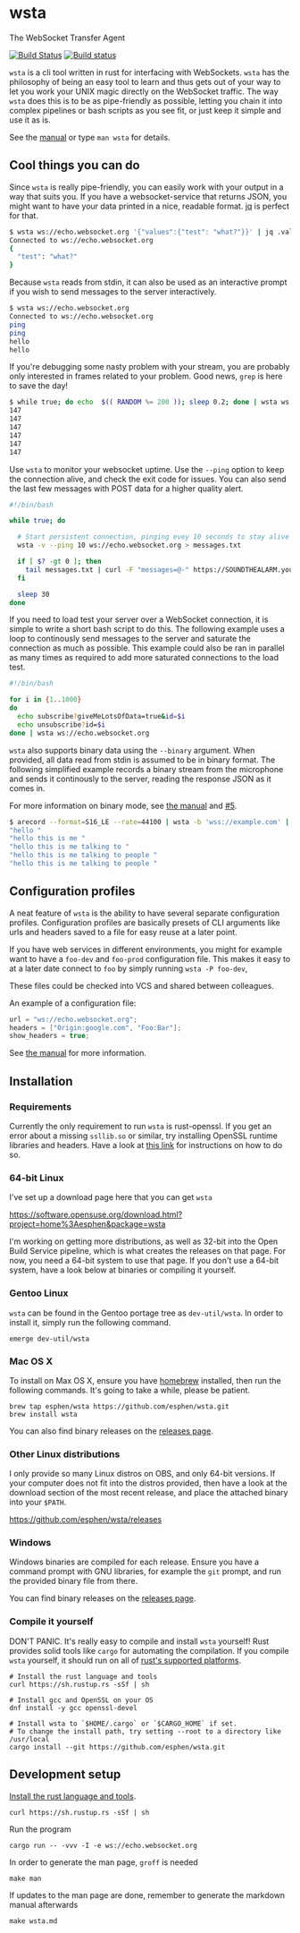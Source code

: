 # wsta

The WebSocket Transfer Agent

[![Build Status](https://travis-ci.org/esphen/wsta.svg?branch=master)](https://travis-ci.org/esphen/wsta)
[![Build status](https://ci.appveyor.com/api/projects/status/m3c9r5uw883b9l3y?svg=true)](https://ci.appveyor.com/project/esphen/wsta)

`wsta` is a cli tool written in rust for interfacing with WebSockets. `wsta` has
the philosophy of being an easy tool to learn and thus gets out of your way to
let you work your UNIX magic directly on the WebSocket traffic.
The way `wsta` does this is to be as pipe-friendly as possible, letting you
chain it into complex pipelines or bash scripts as you see fit, or just keep it
simple and use it as is.

See the [manual](wsta.md) or type `man wsta` for details.

## Cool things you can do

Since `wsta` is really pipe-friendly, you can easily work with your output in
a way that suits you. If you have a websocket-service that returns JSON, you
might want to have your data printed in a nice, readable format.
[jq](https://stedolan.github.io/jq/) is perfect for that.

```bash
$ wsta ws://echo.websocket.org '{"values":{"test": "what?"}}' | jq .values
Connected to ws://echo.websocket.org
{
  "test": "what?"
}
```

Because `wsta` reads from stdin, it can also be used as an interactive prompt
if you wish to send messages to the server interactively.

```bash
$ wsta ws://echo.websocket.org
Connected to ws://echo.websocket.org
ping
ping
hello
hello
```

If you're debugging some nasty problem with your stream, you are probably only
interested in frames related to your problem. Good news, `grep` is here to save
the day!

```bash
$ while true; do echo  $(( RANDOM %= 200 )); sleep 0.2; done | wsta ws://echo.websocket.org | grep '147'
147
147
147
147
147
147
```

Use `wsta` to monitor your websocket uptime. Use the `--ping` option to keep
the connection alive, and check the exit code for issues. You can also send
the last few messages with POST data for a higher quality alert.

```bash
#!/bin/bash

while true; do

  # Start persistent connection, pinging evey 10 seconds to stay alive
  wsta -v --ping 10 ws://echo.websocket.org > messages.txt

  if [ $? -gt 0 ]; then
    tail messages.txt | curl -F "messages=@-" https://SOUNDTHEALARM.yourcompany.com
  fi

  sleep 30
done
```

If you need to load test your server over a WebSocket connection, it is simple
to write a short bash script to do this. The following example uses a loop to
continously send messages to the server and saturate the connection as much as
possible. This example could also be ran in parallel as many times as required
to add more saturated connections to the load test.

```bash
#!/bin/bash

for i in {1..1000}
do
  echo subscribe?giveMeLotsOfData=true&id=$i
  echo unsubscribe?id=$i
done | wsta ws://echo.websocket.org
```

`wsta` also supports binary data using the `--binary` argument. When provided,
all data read from stdin is assumed to be in binary format. The following
simplified example records a binary stream from the microphone and sends it
continously to the server, reading the response JSON as it comes in.

For more information on binary mode, see
[the manual](https://github.com/esphen/wsta/blob/master/wsta.md) and
[#5](https://github.com/esphen/wsta/issues/5).

```bash
$ arecord --format=S16_LE --rate=44100 | wsta -b 'wss://example.com' | jq .results
"hello "
"hello this is me "
"hello this is me talking to "
"hello this is me talking to people "
"hello this is me talking to people "
```

## Configuration profiles

A neat feature of `wsta` is the ability to have several separate configuration
profiles. Configuration profiles are basically presets of CLI arguments like
urls and headers saved to a file for easy reuse at a later point.

If you have web services in different environments, you might for example want
to have a `foo-dev` and `foo-prod` configuration file. This makes it easy to at
a later date connect to `foo` by simply running `wsta -P foo-dev`,

These files could be checked into VCS and shared between colleagues.

An example of a configuration file:

```C
url = "ws://echo.websocket.org";
headers = ["Origin:google.com", "Foo:Bar"];
show_headers = true;
```

See [the manual](https://github.com/esphen/wsta/blob/master/wsta.md) for more
information.

## Installation

### Requirements

Currently the only requirement to run `wsta` is rust-openssl. If you get an error
about a missing `ssllib.so` or similar, try installing OpenSSL runtime libraries
and headers. Have a look at [this link](https://github.com/sfackler/rust-openssl#building)
for instructions on how to do so.

### 64-bit Linux
I've set up a download page here that you can get `wsta`

https://software.opensuse.org/download.html?project=home%3Aesphen&package=wsta

I'm working on getting more distributions, as well as 32-bit into the Open Build
Service pipeline, which is what creates the releases on that page. For now, you
need a 64-bit system to use that page. If you don't use a 64-bit system, have a
look below at binaries or compiling it yourself.

### Gentoo Linux
`wsta` can be found in the Gentoo portage tree as `dev-util/wsta`. In order to
install it, simply run the following command.

    emerge dev-util/wsta

### Mac OS X
To install on Max OS X, ensure you have [homebrew](http://brew.sh) installed,
then run the following commands. It's going to take a while, please be patient.

    brew tap esphen/wsta https://github.com/esphen/wsta.git
    brew install wsta

You can also find binary releases on the
[releases page](https://github.com/esphen/wsta/releases).

### Other Linux distributions
I only provide so many Linux distros on OBS, and only 64-bit versions. If your
computer does not fit into the distros provided, then have a look at the
download section of the most recent release, and place the attached binary into
your `$PATH`.

https://github.com/esphen/wsta/releases

### Windows

Windows binaries are compiled for each release. Ensure you have a command
prompt with GNU libraries, for example the `git` prompt, and run the provided
binary file from there.

You can find binary releases on the
[releases page](https://github.com/esphen/wsta/releases).

### Compile it yourself

DON'T PANIC. It's really easy to compile and install `wsta` yourself! Rust
provides solid tools like `cargo` for automating the compilation. If you compile
`wsta` yourself, it should run on all of
[rust's supported platforms](https://doc.rust-lang.org/book/getting-started.html#platform-support).

    # Install the rust language and tools
    curl https://sh.rustup.rs -sSf | sh

    # Install gcc and OpenSSL on your OS
    dnf install -y gcc openssl-devel

    # Install wsta to `$HOME/.cargo` or `$CARGO_HOME` if set.
    # To change the install path, try setting --root to a directory like /usr/local
    cargo install --git https://github.com/esphen/wsta.git

## Development setup

[Install the rust language and
tools](https://doc.rust-lang.org/book/getting-started.html#installing-rust).

    curl https://sh.rustup.rs -sSf | sh

Run the program

    cargo run -- -vvv -I -e ws://echo.websocket.org

In order to generate the man page, `groff` is needed

    make man

If updates to the man page are done, remember to generate the markdown manual
afterwards

    make wsta.md

